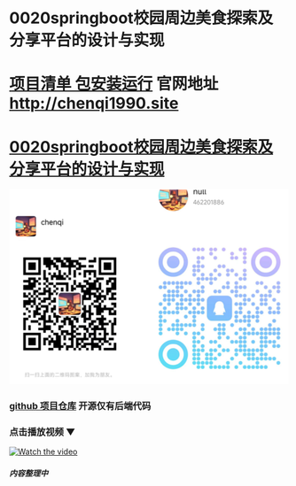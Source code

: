 # 0020springboot校园周边美食探索及分享平台的设计与实现


# [项目清单 包安装运行](http://chenqi1990.site) 官网地址 http://chenqi1990.site

# [0020springboot校园周边美食探索及分享平台的设计与实现](https://github.com/GraduationProject-springboot/0020springboot)

![picture](https://raw.githubusercontent.com/GraduationProject-springboot/.github/main/img/wx.png)

### [github 项目仓库](https://github.com/GraduationProject-springboot/allSpringbootProjects) 开源仅有后端代码

### 点击播放视频 ▼
[![Watch the video](https://i.sstatic.net/Vp2cE.png)](https://www.bilibili.com/video/BV1ULbQeREgz?p=1)

#####   内容整理中  











